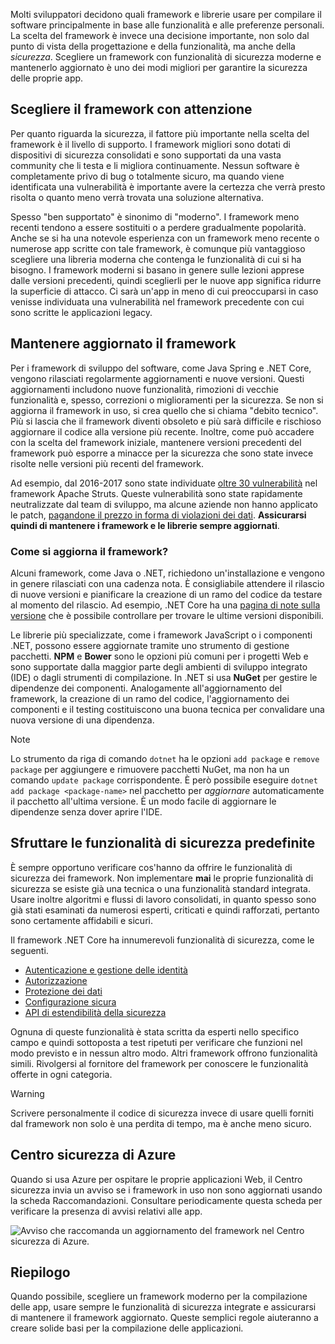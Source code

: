 Molti sviluppatori decidono quali framework e librerie usare per compilare il software principalmente in base alle funzionalità e alle preferenze personali. La scelta del framework è invece una decisione importante, non solo dal punto di vista della progettazione e della funzionalità, ma anche della _sicurezza_. Scegliere un framework con funzionalità di sicurezza moderne e mantenerlo aggiornato è uno dei modi migliori per garantire la sicurezza delle proprie app.

## <a name="choose-your-framework-carefully"></a>Scegliere il framework con attenzione

Per quanto riguarda la sicurezza, il fattore più importante nella scelta del framework è il livello di supporto. I framework migliori sono dotati di dispositivi di sicurezza consolidati e sono supportati da una vasta community che li testa e li migliora continuamente. Nessun software è completamente privo di bug o totalmente sicuro, ma quando viene identificata una vulnerabilità è importante avere la certezza che verrà presto risolta o quanto meno verrà trovata una soluzione alternativa.

Spesso "ben supportato" è sinonimo di "moderno". I framework meno recenti tendono a essere sostituiti o a perdere gradualmente popolarità. Anche se si ha una notevole esperienza con un framework meno recente o numerose app scritte con tale framework, è comunque più vantaggioso scegliere una libreria moderna che contenga le funzionalità di cui si ha bisogno. I framework moderni si basano in genere sulle lezioni apprese dalle versioni precedenti, quindi sceglierli per le nuove app significa ridurre la superficie di attacco. Ci sarà un'app in meno di cui preoccuparsi in caso venisse individuata una vulnerabilità nel framework precedente con cui sono scritte le applicazioni legacy.

<!-- TODO: add link; Should we be pointing to other modules? -->
<!--
For more information on secure design and reducing threat surface, please see [Design For Security in Azure](../../design-for-security-in-azure/index.yml).
-->

## <a name="keep-your-framework-updated"></a>Mantenere aggiornato il framework

Per i framework di sviluppo del software, come Java Spring e .NET Core, vengono rilasciati regolarmente aggiornamenti e nuove versioni. Questi aggiornamenti includono nuove funzionalità, rimozioni di vecchie funzionalità e, spesso, correzioni o miglioramenti per la sicurezza. Se non si aggiorna il framework in uso, si crea quello che si chiama "debito tecnico". Più si lascia che il framework diventi obsoleto e più sarà difficile e rischioso aggiornare il codice alla versione più recente. Inoltre, come può accadere con la scelta del framework iniziale, mantenere versioni precedenti del framework può esporre a minacce per la sicurezza che sono state invece risolte nelle versioni più recenti del framework.

Ad esempio, dal 2016-2017 sono state individuate [oltre 30 vulnerabilità](https://www.cvedetails.com/product/6117/Apache-Struts.html?vendor_id=45) nel framework Apache Struts. Queste vulnerabilità sono state rapidamente neutralizzate dal team di sviluppo, ma alcune aziende non hanno applicato le patch, [pagandone il prezzo in forma di violazioni dei dati](https://www.zdnet.com/article/equifax-confirms-apache-struts-flaw-it-failed-to-patch-was-to-blame-for-data-breach/). **Assicurarsi quindi di mantenere i framework e le librerie sempre aggiornati**.

### <a name="how-do-i-update-my-framework"></a>Come si aggiorna il framework?

Alcuni framework, come Java o .NET, richiedono un'installazione e vengono in genere rilasciati con una cadenza nota. È consigliabile attendere il rilascio di nuove versioni e pianificare la creazione di un ramo del codice da testare al momento del rilascio. Ad esempio, .NET Core ha una [pagina di note sulla versione](https://github.com/dotnet/core/tree/master/release-notes) che è possibile controllare per trovare le ultime versioni disponibili.

Le librerie più specializzate, come i framework JavaScript o i componenti .NET, possono essere aggiornate tramite uno strumento di gestione pacchetti. **NPM** e **Bower** sono le opzioni più comuni per i progetti Web e sono supportate dalla maggior parte degli ambienti di sviluppo integrato (IDE) o dagli strumenti di compilazione. In .NET si usa **NuGet** per gestire le dipendenze dei componenti. Analogamente all'aggiornamento del framework, la creazione di un ramo del codice, l'aggiornamento dei componenti e il testing costituiscono una buona tecnica per convalidare una nuova versione di una dipendenza.

> [!NOTE]
> Lo strumento da riga di comando `dotnet` ha le opzioni `add package` e `remove package` per aggiungere e rimuovere pacchetti NuGet, ma non ha un comando `update package` corrispondente. È però possibile eseguire `dotnet add package <package-name>` nel pacchetto per _aggiornare_ automaticamente il pacchetto all'ultima versione. È un modo facile di aggiornare le dipendenze senza dover aprire l'IDE.

## <a name="take-advantage-of-built-in-security"></a>Sfruttare le funzionalità di sicurezza predefinite

È sempre opportuno verificare cos'hanno da offrire le funzionalità di sicurezza dei framework. Non implementare **mai** le proprie funzionalità di sicurezza se esiste già una tecnica o una funzionalità standard integrata. Usare inoltre algoritmi e flussi di lavoro consolidati, in quanto spesso sono già stati esaminati da numerosi esperti, criticati e quindi rafforzati, pertanto sono certamente affidabili e sicuri.

Il framework .NET Core ha innumerevoli funzionalità di sicurezza, come le seguenti.
* [Autenticazione e gestione delle identità](https://docs.microsoft.com/en-us/aspnet/core/security/authentication/index?view=aspnetcore-2.1)
* [Autorizzazione](https://docs.microsoft.com/en-us/aspnet/core/security/authorization/index?view=aspnetcore-2.1)
* [Protezione dei dati](https://docs.microsoft.com/en-us/aspnet/core/security/data-protection/index?view=aspnetcore-2.1)
* [Configurazione sicura](https://docs.microsoft.com/en-us/aspnet/core/security/data-protection/configuration/index?view=aspnetcore-2.1)
* [API di estendibilità della sicurezza](https://docs.microsoft.com/en-us/aspnet/core/security/data-protection/extensibility/index?view=aspnetcore-2.1)

Ognuna di queste funzionalità è stata scritta da esperti nello specifico campo e quindi sottoposta a test ripetuti per verificare che funzioni nel modo previsto e in nessun altro modo. Altri framework offrono funzionalità simili. Rivolgersi al fornitore del framework per conoscere le funzionalità offerte in ogni categoria.

> [!WARNING]
> Scrivere personalmente il codice di sicurezza invece di usare quelli forniti dal framework non solo è una perdita di tempo, ma è anche meno sicuro.


## <a name="azure-security-center"></a>Centro sicurezza di Azure

Quando si usa Azure per ospitare le proprie applicazioni Web, il Centro sicurezza invia un avviso se i framework in uso non sono aggiornati usando la scheda Raccomandazioni.  Consultare periodicamente questa scheda per verificare la presenza di avvisi relativi alle app.

![Avviso che raccomanda un aggiornamento del framework nel Centro sicurezza di Azure.](../media-draft/ASCFramework.png)


## <a name="summary"></a>Riepilogo

Quando possibile, scegliere un framework moderno per la compilazione delle app, usare sempre le funzionalità di sicurezza integrate e assicurarsi di mantenere il framework aggiornato. Queste semplici regole aiuteranno a creare solide basi per la compilazione delle applicazioni.
